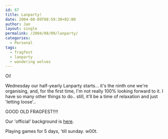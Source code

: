 ```yaml
---
id: 67
title: Lanparty!
date: 2004-08-09T08:59:30+02:00
author: Jan
layout: single
permalink: /2004/08/09/lanparty/
categories:
  - Personal
tags:
  - fragfest
  - lanparty
  - wandering wolves
---
```

Oi!

Wednesday our half-yearly Lanparty starts... it's the ninth one we're organising, and, for the first time, I'm not really 100% looking forward to it. I have so many other things to do.. still, it'll be a time of relaxation and just 'letting loose'.. 

GOOD OLD FRAGFEST!!!!

Our 'official' background is [here](http://users.pandora.be/spyclone/summerlan04-1280.jpg).

Playing games for 5 days, 'till sunday. w00t.